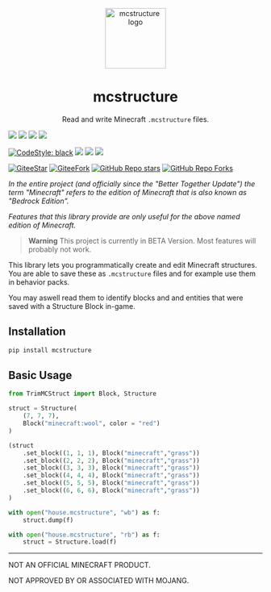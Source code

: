 <p align="center">
  <img
    src="https://raw.githubusercontent.com/phoenixr-codes/mcstructure/main/logo.png"
    width="120px"
    align="center" alt="mcstructure logo"
  />
  <h1 align="center">mcstructure</h1>
  <p align="center">
    Read and write Minecraft <code>.mcstructure</code> files.
  </p>
</p>


[![][GitHub: phoenixR]](https://github.com/phoenixr-codes)
[![][Gitee: Eilles]](https://gitee.com/EillesWan)
[![][GitHub: Eilles]](https://gitHub.com/EillesWan)
[![][Bilibili: Eilles]](https://space.bilibili.com/397369002/)


[![CodeStyle: black]](https://github.com/psf/black)
[![][python]](https://www.python.org/)
[![][license]](LICENSE)
[![][release]](../../releases)


[![GiteeStar](https://gitee.com/TriM-Organization/mcstructure/badge/star.svg?theme=gray)](https://gitee.com/TriM-Organization/mcstructure/stargazers)
[![GiteeFork](https://gitee.com/TriM-Organization/mcstructure/badge/fork.svg?theme=gray)](https://gitee.com/TriM-Organization/mcstructure/members)
[![GitHub Repo stars](https://img.shields.io/github/stars/TriM-Organization/TrimMCStruct?color=white&logo=GitHub&style=plastic)](https://github.com/TriM-Organization/TrimMCStruct/stargazers)
[![GitHub Repo Forks](https://img.shields.io/github/forks/TriM-Organization/TrimMCStruct?color=white&logo=GitHub&style=plastic)](https://github.com/TriM-Organization/TrimMCStruct/forks)

_In the entire project (and officially since 
the "Better Together Update") the term
"Minecraft" refers to the edition of Minecraft
that is also known as "Bedrock Edition"._

_Features that this library provide are only
useful for the above named edition of Minecraft._

> **Warning**
> This project is currently in BETA Version. Most
> features will probably not work.

This library lets you programmatically create
and edit Minecraft structures. You are able to
save these as ``.mcstructure`` files and for
example use them in behavior packs.

You may aswell read them to identify blocks and
and entities that were saved with a Structure
Block in-game.


Installation
------------

```bash
pip install mcstructure
```


Basic Usage
-----------

```python
from TrimMCStruct import Block, Structure

struct = Structure(
    (7, 7, 7),
    Block("minecraft:wool", color = "red")
)

(struct
    .set_block((1, 1, 1), Block("minecraft","grass"))
    .set_block((2, 2, 2), Block("minecraft","grass"))
    .set_block((3, 3, 3), Block("minecraft","grass"))
    .set_block((4, 4, 4), Block("minecraft","grass"))
    .set_block((5, 5, 5), Block("minecraft","grass"))
    .set_block((6, 6, 6), Block("minecraft","grass"))
)

with open("house.mcstructure", "wb") as f:
    struct.dump(f)

```

```python
with open("house.mcstructure", "rb") as f:
    struct = Structure.load(f)

```

--------------------------------------------

NOT AN OFFICIAL MINECRAFT PRODUCT.

NOT APPROVED BY OR ASSOCIATED WITH MOJANG.


[GitHub: phoenixR]: https://img.shields.io/badge/GitHub-phoenixR-00A1E7?style=plastic

[Bilibili: Eilles]: https://img.shields.io/badge/Bilibili-%E5%87%8C%E4%BA%91%E9%87%91%E7%BE%BF-00A1E7?style=plastic
[Gitee: Eilles]: https://img.shields.io/badge/Gitee-EillesWan-00A1E7?style=plastic
[GitHub: Eilles]: https://img.shields.io/badge/GitHub-EillesWan-00A1E7?style=plastic

[CodeStyle: black]: https://img.shields.io/badge/code%20style-black-121110.svg?style=plastic
[python]: https://img.shields.io/badge/python-3.8-AB70FF?style=plastic
[release]: https://img.shields.io/github/v/release/EillesWan/Musicreater?style=plastic
[license]: https://img.shields.io/badge/Licence-Apache-228B22?style=plastic

